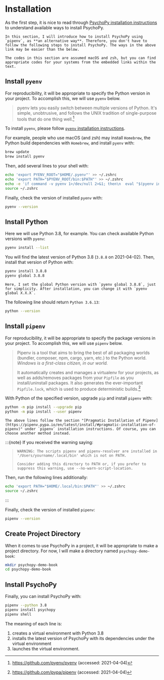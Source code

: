 # Installation

As the first step, it is nice to read through [PsychoPy installation instructions](https://www.psychopy.org/download.html) to understand available ways to install PsychoPy.

```{warning}
In this section, I will introduce how to install PsychoPy using `pipenv`, as **an alternative way**. Therefore, you don't have to follow the following steps to install PsychoPy. The ways in the above link may be easier than the below.
```

```{warning}
The codes in this section are assumed macOS and zsh, but you can find appropriate codes for your systems from the embedded links within the text.
```


## Install `pyenv`

For reproducibility, it will be appropriate to specify the Python version in your project. To accomplish this, we will use `pyenv` below.

> pyenv lets you easily switch between multiple versions of Python. It's simple, unobtrusive, and follows the UNIX tradition of single-purpose tools that do one thing well.[^pyenv]

[^pyenv]: https://github.com/pyenv/pyenv (accessed: 2021-04-04)

To install `pyenv`, please follow [`pyenv` installation instructions](https://github.com/pyenv/pyenv#installation). 

For example, people who use macOS (and zsh) may install `Homebrew`, the Python build dependencies with `Homebrew`, and install `pyenv` with:

```bash
brew update
brew install pyenv
```

Then, add several lines to your shell with:

```bash
echo 'export PYENV_ROOT="$HOME/.pyenv"' >> ~/.zshrc
echo 'export PATH="$PYENV_ROOT/bin:$PATH"' >> ~/.zshrc
echo -e 'if command -v pyenv 1>/dev/null 2>&1; then\n  eval "$(pyenv init -)"\nfi' >> ~/.zshrc
source ~/.zshrc
```

Finally, check the version of installed `pyenv` with:

```bash
pyenv --version
```


## Install Python

Here we will use Python 3.8, for example. You can check available Python versions with `pyenv`:

```bash
pyenv install --list
```

You will find the latest version of Python 3.8 (`3.8.8` on 2021-04-02). Then, install that version of Python with:

```bash
pyenv install 3.8.8
pyenv global 3.8.8
```

```{note}
Here, I set the global Python version with `pyenv global 3.8.8`, just for simplicity. After installation, you can change it with `pyenv global X.X.X`.
```

The following line should return `Python 3.6.13`:

```bash
python --version
```


## Install `pipenv`

For reproducibility, it will be appropriate to specify the package versions in your project. To accomplish this, we will use `pipenv` below.

> Pipenv is a tool that aims to bring the best of all packaging worlds (bundler, composer, npm, cargo, yarn, etc.) to the Python world. *Windows is a first-class citizen, in our world.*
> 
> It automatically creates and manages a virtualenv for your projects, as well as adds/removes packages from your `Pipfile` as you install/uninstall packages. It also generates the ever-important `Pipfile.lock`, which is used to produce deterministic builds.[^pipenv]

[^pipenv]: https://github.com/pypa/pipenv (accessed: 2021-04-04)

With Python of the specified version, upgrade `pip` and install `pipenv` with:

```bash
python -m pip install --upgrade pip
python -m pip install --user pipenv
```

```{note}
The above lines follow the section "[Pragmatic Installation of Pipenv](https://pipenv.pypa.io/en/latest/install/#pragmatic-installation-of-pipenv)" under `pipenv` installation instructions. Of course, you can choose another method instead.
```

:::{note}
If you received the warning saying:

> `WARNING: The scripts pipenv and pipenv-resolver are installed in '/Users/yourname/.local/bin' which is not on PATH.`
> 
> `Consider adding this directory to PATH or, if you prefer to suppress this warning, use --no-warn-script-location.`

Then, run the following lines additionally:

```bash
echo 'export PATH="$HOME/.local/bin:$PATH"' >> ~/.zshrc
source ~/.zshrc
```
:::

Finally, check the version of installed `pipenv`:

```bash
pipenv --version
```


## Create Project Directory

When it comes to use PsychoPy in a project, it will be appropriate to make a project directory. For now, I will make a directory named `psychopy-demo-book`:

```bash
mkdir psychopy-demo-book
cd psychopy-demo-book
```


## Install PsychoPy

Finally, you can install PsychoPy with:

```bash
pipenv --python 3.8
pipenv install psychopy
pipenv shell
```

The meaning of each line is:

1. creates a virtual environment with Python 3.8
2. installs the latest version of PsychoPy with its dependencies under the virtual environment
3. launches the virtual environment.
